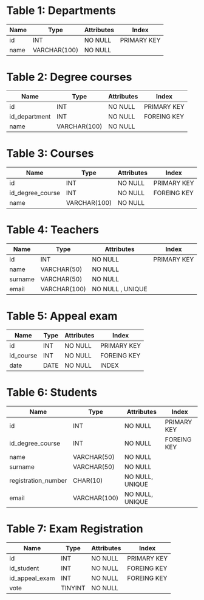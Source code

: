# Table 1: Departments

| Name | Type         | Attributes | Index       |
| ---- | ------------ | ---------- | ----------- |
| id   | INT          | NO NULL    | PRIMARY KEY |
| name | VARCHAR(100) | NO NULL    |             |

# Table 2: Degree courses

| Name          | Type         | Attributes | Index       |
| ------------- | ------------ | ---------- | ----------- |
| id            | INT          | NO NULL    | PRIMARY KEY |
| id_department | INT          | NO NULL    | FOREING KEY |
| name          | VARCHAR(100) | NO NULL    |             |

# Table 3: Courses

| Name             | Type         | Attributes | Index       |
| ---------------- | ------------ | ---------- | ----------- |
| id               | INT          | NO NULL    | PRIMARY KEY |
| id_degree_course | INT          | NO NULL    | FOREING KEY |
| name             | VARCHAR(100) | NO NULL    |             |

# Table 4: Teachers

| Name    | Type         | Attributes       | Index       |
| ------- | ------------ | ---------------- | ----------- |
| id      | INT          | NO NULL          | PRIMARY KEY |
| name    | VARCHAR(50)  | NO NULL          |             |
| surname | VARCHAR(50)  | NO NULL          |             |
| email   | VARCHAR(100) | NO NULL , UNIQUE |             |

# Table 5: Appeal exam

| Name      | Type | Attributes | Index       |
| --------- | ---- | ---------- | ----------- |
| id        | INT  | NO NULL    | PRIMARY KEY |
| id_course | INT  | NO NULL    | FOREING KEY |
| date      | DATE | NO NULL    | INDEX       |

# Table 6: Students

| Name                | Type         | Attributes      | Index       |
| ------------------- | ------------ | --------------- | ----------- |
| id                  | INT          | NO NULL         | PRIMARY KEY |
| id_degree_course    | INT          | NO NULL         | FOREING KEY |
| name                | VARCHAR(50)  | NO NULL         |             |
| surname             | VARCHAR(50)  | NO NULL         |             |
| registration_number | CHAR(10)     | NO NULL, UNIQUE |             |
| email               | VARCHAR(100) | NO NULL, UNIQUE |             |

# Table 7: Exam Registration

| Name           | Type    | Attributes | Index       |
| -------------- | ------- | ---------- | ----------- |
| id             | INT     | NO NULL    | PRIMARY KEY |
| id_student     | INT     | NO NULL    | FOREING KEY |
| id_appeal_exam | INT     | NO NULL    | FOREING KEY |
| vote           | TINYINT | NO NULL    |             |

